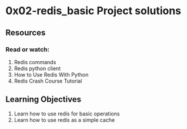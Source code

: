 # 0x02-redis_basic Project solutions
## Resources
### Read or watch:
1. Redis commands
2. Redis python client
3. How to Use Redis With Python
4. Redis Crash Course Tutorial
## Learning Objectives
1. Learn how to use redis for basic operations
2. Learn how to use redis as a simple cache
